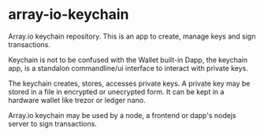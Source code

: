 # array-io-keychain

Array.io keychain repository. This is an app to create, manage keys and sign transactions.

Keychain is not to be confused with the Wallet built-in Dapp, the keychain app, is a standalon commandline/ui interface to interact with private keys.

The keychain creates, stores, accesses private keys. A private key may be stored in a file in encrypted or unecrypted form. It can be kept in a hardware wallet like trezor or ledger nano.

Array.io keychain may be used by a node, a frontend or dapp's nodejs server to sign transactions.
